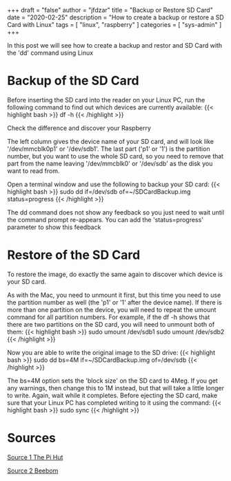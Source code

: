 +++
draft = "false"
author = "jfdzar"
title = "Backup or Restore SD Card"
date = "2020-02-25"
description = "How to create a backup or restore a SD Card with Linux"
tags = [
    "linux",
    "raspberry"
]
categories = [
    "sys-admin"
]
+++

In this post we will see how to create a backup and restor and SD Card with the 'dd' command using Linux

# Backup of the SD Card
Before inserting the SD card into the reader on your Linux PC, run the following command to find out which devices are currently available:
{{< highlight bash >}}
df -h
{{< /highlight >}}

Check the difference and discover your Raspberry

The left column gives the device name of your SD card, and will look like '/dev/mmcblk0p1' or '/dev/sdb1'. The last part ('p1' or '1') is the partition number, but you want to use the whole SD card, so you need to remove that part from the name leaving '/dev/mmcblk0' or '/dev/sdb' as the disk you want to read from.

Open a terminal window and use the following to backup your SD card:
{{< highlight bash >}}
sudo dd if=/dev/sdb of=~/SDCardBackup.img status=progress
{{< /highlight >}}
    
The dd command does not show any feedback so you just need to wait until the command prompt re-appears. You can add the 'status=progress' parameter to show this feedback

# Restore of the SD Card
To restore the image, do exactly the same again to discover which device is your SD card. 

As with the Mac, you need to unmount it first, but this time you need to use the partition number as well (the 'p1' or '1' after the device name).  If there is more than one partition on the device, you will need to repeat the umount command for all partition numbers.  For example, if the df -h shows that there are two partitions on the SD card, you will need to unmount both of them:
{{< highlight bash >}}
sudo umount /dev/sdb1
sudo umount /dev/sdb2
{{< /highlight >}}

Now you are able to write the original image to the SD drive:
{{< highlight bash >}}
sudo dd bs=4M if=~/SDCardBackup.img of=/dev/sdb
{{< /highlight >}}

The bs=4M option sets the 'block size' on the SD card to 4Meg.  If you get any warnings, then change this to 1M instead, but that will take a little longer to write.
Again, wait while it completes.  Before ejecting the SD card, make sure that your Linux PC has completed writing to it using the command:
{{< highlight bash >}}
sudo sync
{{< /highlight >}}

# Sources
[Source 1 The Pi Hut](https://thepihut.com/blogs/raspberry-pi-tutorials/17789160-backing-up-and-restoring-your-raspberry-pis-sd-card)

[Source 2 Beebom](https://beebom.com/how-clone-raspberry-pi-sd-card-windows-linux-macos/)
